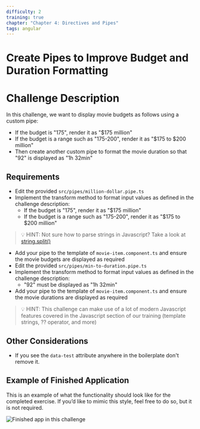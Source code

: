 ```yaml
---
difficulty: 2
training: true
chapter: "Chapter 4: Directives and Pipes"
tags: angular
---
```


# Create Pipes to Improve Budget and Duration Formatting

# Challenge Description
In this challenge, we want to display movie budgets as follows using a custom pipe:
- If the budget is "175", render it as "$175 million"
- If the budget is a range such as "175-200", render it as "$175 to $200 million"
- Then create another custom pipe to format the movie duration so that "92" is displayed as "1h 32min"

## Requirements
- Edit the provided `src/pipes/million-dollar.pipe.ts`
- Implement the transform method to format input values as defined in the challenge description:
   - If the budget is "175", render it as "$175 million"
   - If the budget is a range such as "175-200", render it as "$175 to $200 million"
> 💡 HINT: Not sure how to parse strings in Javascript? Take a look at [string.split()](https://developer.mozilla.org/en-US/docs/Web/JavaScript/Reference/Global_Objects/String/split)
- Add your pipe to the template of `movie-item.component.ts` and ensure the movie budgets are displayed as required
- Edit the provided `src/pipes/min-to-duration.pipe.ts`
- Implement the transform method to format input values as defined in the challenge description:
   - "92" must be displayed as "1h 32min"
- Add your pipe to the template of `movie-item.component.ts` and ensure the movie durations are displayed as required
> 💡 HINT: This challenge can make use of a lot of modern Javascript features covered in the Javascript section of our training (template strings, ?? operator, and more)

## Other Considerations

- If you see the `data-test` attribute anywhere in the boilerplate don't remove it.

## Example of Finished Application

This is an example of what the functionality should look like for the completed exercise. If you’d like to mimic this style, feel free to do so, but it is not required.

![Finished app in this challenge](https://images.certificates.dev/chapter42-screenshot.png)
